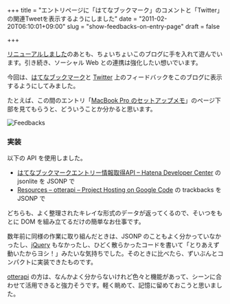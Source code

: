 +++
title = "エントリページに「はてなブックマーク」のコメントと「Twitter」の関連Tweetを表示するようにしました"
date = "2011-02-20T06:10:01+09:00"
slug = "show-feedbacks-on-entry-page"
draft = false

+++

<p><a href="http://june29.jp/2011/02/07/renewal/" title="リニューアルしました - 準二級.jp">リニューアルしました</a>のあとも、ちょいちょいこのブログに手を入れて遊んでいます。引き続き、ソーシャル Web との連携は強化したい想いでいます。</p>
<p>今回は、<a href="http://b.hatena.ne.jp/" title="はてなブックマーク">はてなブックマーク</a>と <a href="http://twitter.com/" title="Twitter / Home">Twitter</a> 上のフィードバックをこのブログに表示するようにしてみました。</p>
<p>たとえば、この間のエントリ「<a href="http://june29.jp/2011/02/11/setup-macbook-pro/" title="MacBook Pro のセットアップメモ - 準二級.jp">MacBook Pro のセットアップメモ</a>」のページ下部を見てもらうと、どういうことか分かると思います。</p>
<p><img src="http://img.skitch.com/20110219-kewf1uq41h1pt62n27fe4fr928.png" alt="Feedbacks" /></p>
<h3>実装</h3>
<p>以下の API を使用しました。</p>
<ul>
<li><a href="http://developer.hatena.ne.jp/ja/documents/bookmark/apis/getinfo" title="はてなブックマークエントリー情報取得API - Hatena Developer Center">はてなブックマークエントリー情報取得API &#8211; Hatena Developer Center</a> の jsonlite を JSONP で</li>
<li><a href="http://code.google.com/p/otterapi/wiki/Resources" title="Resources - otterapi - Project Hosting on Google Code">Resources &#8211; otterapi &#8211; Project Hosting on Google Code</a> の trackbacks を JSONP で</li>
</ul>
<p>どちらも、よく整理されたキレイな形式のデータが返ってくるので、そいつをもとに DOM を組み立てるだけの簡単なお仕事です。</p>
<p>数年前に同様の作業に取り組んだときは、JSONP のこともよく分かっていなかったし、<a href="http://jquery.com/" title="jQuery: The Write Less, Do More, JavaScript Library">jQuery</a> もなかったし、ひどく散らかったコードを書いて「とりあえず動いたからヨシ！」みたいな気持ちでした。そのときに比べたら、ずいぶんとコンパクトに実装できたものです。</p>
<p><a href="http://code.google.com/p/otterapi/" title="otterapi - Project Hosting on Google Code">otterapi</a> の方は、なんかよく分からないけれど色々と機能があって、シーンに合わせて活用できると強力そうです。軽く眺めて、記憶に留めておこうと思いました。</p>
